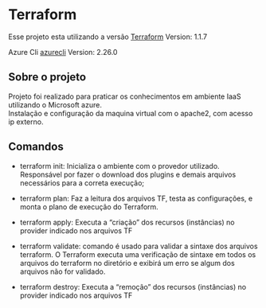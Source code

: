 # Terraform

Esse projeto esta utilizando a versão [Terraform](https://www.terraform.io/downloads) Version: 1.1.7

Azure Cli [azurecli](https://docs.microsoft.com/pt-br/cli/azure/install-azure-cli) Version: 2.26.0

## Sobre o projeto

Projeto foi realizado para praticar os conhecimentos em ambiente IaaS utilizando o Microsoft azure.<br>
Instalação e configuração da maquina virtual com o apache2, com acesso ip externo.


## Comandos

- terraform init: Inicializa o ambiente com o provedor utilizado. Responsável por fazer o download dos plugins e demais arquivos necessários para  a correta execução;

- terraform plan: Faz a leitura dos arquivos TF, testa as configurações, e monta o plano de execução do Terraform.

- terraform apply: Executa a “criação” dos recursos (instâncias) no provider indicado nos arquivos TF

- terraform validate:  comando é usado para validar a sintaxe dos arquivos terraform. O Terraform executa uma verificação de sintaxe em todos os arquivos do terraform no diretório e exibirá um erro se algum dos arquivos não for validado.

- terraform destroy:  Executa a “remoção” dos recursos (instâncias) no provider indicado nos arquivos TF
